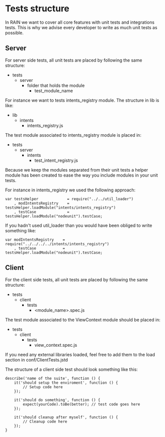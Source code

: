 # Tests structure

In RAIN we want to cover all core features with unit tests and integrations tests. This
is why we advise every developer to write as much unit tests as possible.

## Server

For server side tests, all unit tests are placed by following the same structure:

* tests
    * server
        * folder that holds the module
            * test_module_name

For instance we want to tests intents_registry module. The structure in lib is like:

* lib
    * intents
        * intents_registry.js

The test module associated to intents_registry module is placed in:

* tests
    * server
        * intents
            * test_intent_registry.js

Because we keep the modules separated from their unit tests a helper module has been created to ease the way you include modules in your unit tests.

For instance in intents_registry we used the following approach:


    var testsHelper             = require("../../util_loader")
        , modIntentsRegistry    = testsHelper.loadModule("intents/intents_registry")
        , testCase              = testsHelper.loadModule("nodeunit").testCase;


If you hadn't used util_loader than you would have been obliged to write something like:

    var modIntentsRegistry    = require("../../../../intents/intents_registry")
        , testCase            = testsHelper.loadModule("nodeunit").testCase;

## Client

For the client side tests, all unit tests are placed by following the same structure:

* tests
    * client
        * tests
            * <module_name>.spec.js

The test module associated to the ViewContext module should be placed in:

* tests
    * client
        * tests
            * view_context.spec.js

If you need any external libraries loaded, feel free to add them to the load section in conf/ClientTests.jstd

The structure of a client side test should look something like this:


    describe('name of the suite', function () {
        it('should setup the enviroment', function () {
            // Setup code here
        });

        it('should do something', function () {
            expect(yourCode).toBe(better); // test code goes here
        });

        it('should cleanup after myself', function () {
            // Cleanup code here
        });
    }


